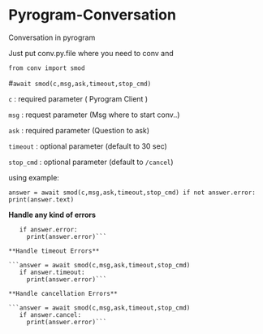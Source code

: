 # Pyrogram-Conversation

Conversation in pyrogram 

Just put conv.py.file where you need to conv and

```from conv import smod```

#```await smod(c,msg,ask,timeout,stop_cmd)```

```c``` : required parameter ( Pyrogram Client )

```msg``` : request parameter (Msg where to start conv..)

```ask``` : required parameter (Question to ask)

```timeout``` : optional parameter (default to 30 sec)

```stop_cmd``` : optional parameter (default to ```/cancel```)

using example:

`answer = await smod(c,msg,ask,timeout,stop_cmd)
   if not answer.error:
     print(answer.text)`

**Handle any kind of errors**

```answer = await smod(c,msg,ask,timeout,stop_cmd)
   if answer.error:
     print(answer.error)```

**Handle timeout Errors**

```answer = await smod(c,msg,ask,timeout,stop_cmd)
   if answer.timeout:
     print(answer.error)```

**Handle cancellation Errors**

```answer = await smod(c,msg,ask,timeout,stop_cmd)
   if answer.cancel:
     print(answer.error)```




